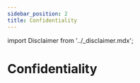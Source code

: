 ```yaml
---
sidebar_position: 2
title: Confidentiality
---
```


import Disclaimer from '../\_disclaimer.mdx';

<Disclaimer />

# Confidentiality

